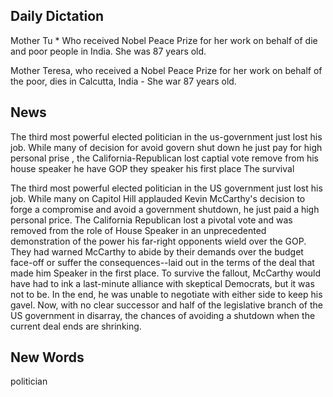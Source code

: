 ## Daily Dictation

Mother Tu \* Who received Nobel Peace Prize for her work on behalf of die and poor people in India. She was 87 years old.

Mother Teresa, who received a Nobel Peace Prize for her work on behalf of the poor, dies in Calcutta, India - She war 87 years old.

## News

The third most powerful elected politician in the us-government just lost his job. While many of decision for avoid govern shut down he just pay for high
personal prise , the California-Republican lost captial vote remove from his house speaker he have GOP they speaker his first place
The survival

The third most powerful elected politician in the US government just lost his job. While many on Capitol Hill applauded Kevin McCarthy's decision to forge a compromise and avoid a government shutdown, he just paid a high personal price. The California Republican lost a pivotal vote and was removed from the role of House Speaker in an unprecedented demonstration of the power his far-right opponents wield over the GOP. They had warned McCarthy to abide by their demands over the budget face-off or suffer the consequences--laid out in the terms of the deal that made him Speaker in the first place.
To survive the fallout, McCarthy would have had to ink a last-minute alliance with skeptical Democrats, but it was not to be. In the end, he was unable to negotiate with either side to keep his gavel. Now, with no clear successor and half of the legislative branch of the US government in disarray, the chances of avoiding a shutdown when the current deal ends are shrinking.

## New Words

politician <Audio src="https://dictionary.blob.core.chinacloudapi.cn/media/audio/tom/39/c0/39C0CC6471E1A4A489DCB5B39393115E.mp3" />
applaud
forge
compromise
pay a price (to)
pivotal
unprecedented
demonstration
opponents
wield over
abide
face-off
consequence
laid out in the terms of the deal
fallout
ink
alliance
skeptical
negotiate
gavel
successor
legislative
disarray
